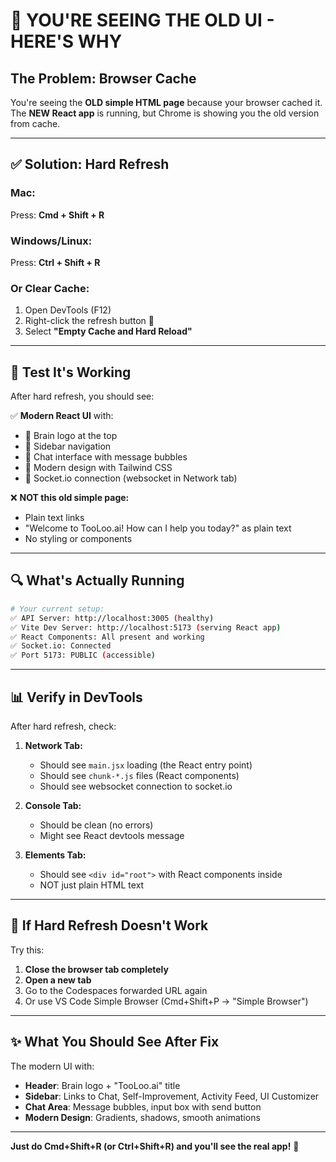 # 🎯 YOU'RE SEEING THE OLD UI - HERE'S WHY

## The Problem: Browser Cache

You're seeing the **OLD simple HTML page** because your browser cached it. The **NEW React app** is running, but Chrome is showing you the old version from cache.

---

## ✅ Solution: Hard Refresh

### **Mac:**
Press: **Cmd + Shift + R**

### **Windows/Linux:**
Press: **Ctrl + Shift + R**

### **Or Clear Cache:**
1. Open DevTools (F12)
2. Right-click the refresh button 🔄
3. Select **"Empty Cache and Hard Reload"**

---

## 🧪 Test It's Working

After hard refresh, you should see:

✅ **Modern React UI** with:
- 🧠 Brain logo at the top
- 📱 Sidebar navigation
- 💬 Chat interface with message bubbles
- 🎨 Modern design with Tailwind CSS
- 🔌 Socket.io connection (websocket in Network tab)

❌ **NOT this old simple page:**
- Plain text links
- "Welcome to TooLoo.ai! How can I help you today?" as plain text
- No styling or components

---

## 🔍 What's Actually Running

```bash
# Your current setup:
✅ API Server: http://localhost:3005 (healthy)
✅ Vite Dev Server: http://localhost:5173 (serving React app)
✅ React Components: All present and working
✅ Socket.io: Connected
✅ Port 5173: PUBLIC (accessible)
```

---

## 📊 Verify in DevTools

After hard refresh, check:

1. **Network Tab:**
   - Should see `main.jsx` loading (the React entry point)
   - Should see `chunk-*.js` files (React components)
   - Should see websocket connection to socket.io
   
2. **Console Tab:**
   - Should be clean (no errors)
   - Might see React devtools message

3. **Elements Tab:**
   - Should see `<div id="root">` with React components inside
   - NOT just plain HTML text

---

## 🚨 If Hard Refresh Doesn't Work

Try this:

1. **Close the browser tab completely**
2. **Open a new tab**
3. Go to the Codespaces forwarded URL again
4. Or use VS Code Simple Browser (Cmd+Shift+P → "Simple Browser")

---

## ✨ What You Should See After Fix

The modern UI with:
- **Header**: Brain logo + "TooLoo.ai" title
- **Sidebar**: Links to Chat, Self-Improvement, Activity Feed, UI Customizer  
- **Chat Area**: Message bubbles, input box with send button
- **Modern Design**: Gradients, shadows, smooth animations

---

**Just do Cmd+Shift+R (or Ctrl+Shift+R) and you'll see the real app!** 🚀
